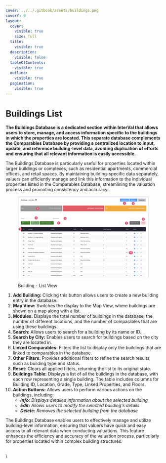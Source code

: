 ```yaml
---
cover: ../../.gitbook/assets/buildings.png
coverY: 0
layout:
  cover:
    visible: true
    size: full
  title:
    visible: true
  description:
    visible: false
  tableOfContents:
    visible: true
  outline:
    visible: true
  pagination:
    visible: true
---
```


# Buildings List

**The Buildings Database is a dedicated section within InterVal that allows users to store, manage, and access information specific to the buildings in which the properties are located. This separate database complements the Comparables Database by providing a centralized location to input, update, and reference building-level data, avoiding duplication of efforts and ensuring that all relevant information is easily accessible.**

The Buildings Database is particularly useful for properties located within larger buildings or complexes, such as residential apartments, commercial offices, and retail spaces. By maintaining building-specific data separately, valuers can efficiently manage and link this information to the individual properties listed in the Comparables Database, streamlining the valuation process and promoting consistency and accuracy.

<figure><img src="../../.gitbook/assets/CleanShot 2024-04-23 at 12.56.51@2x.png" alt=""><figcaption><p>Building - List View</p></figcaption></figure>

1. **Add Building:** Clicking this button allows users to create a new building entry in the database.
2. **Map View:** Switches the display to the Map View, where buildings are shown on a map along with a list.
3. **Modules:** Displays the total number of buildings in the database, the number of different locations, and the number of comparables that are using these buildings.
4. **Search:** Allows users to search for a building by its name or ID.
5. **Search by City:** Enables users to search for buildings based on the city they are located in.
6. **Linked Comparables:** Filters the list to display only the buildings that are linked to comparables in the database.
7. **Other Filters:** Provides additional filters to refine the search results, such as building type and status.
8. **Reset:** Clears all applied filters, returning the list to its original state.
9. **Buildings Table:** Displays a list of all the buildings in the database, with each row representing a single building. The table includes columns for Building ID, Location, Grade, Type, Linked Properties, and Floors.
10. **Action Buttons:** Allows users to perform various actions on the buildings, including:
    * _**Info:** Displays detailed information about the selected building_
    * _**Edit:** Allows users to modify the selected building's details_
    * _**Delete:** Removes the selected building from the database_

The Buildings Database enables users to effectively manage and utilize building-level information, ensuring that valuers have quick and easy access to all relevant data when conducting valuations. This feature enhances the efficiency and accuracy of the valuation process, particularly for properties located within complex building structures.

\
\

